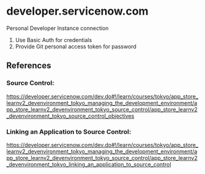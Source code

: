 # developer.servicenow.com
Personal Developer Instance connection


1. Use Basic Auth for credentials
2. Provide Git personal access token for password


## References

### Source Control:
https://developer.servicenow.com/dev.do#!/learn/courses/tokyo/app_store_learnv2_devenvironment_tokyo_managing_the_development_environment/app_store_learnv2_devenvironment_tokyo_source_control/app_store_learnv2_devenvironment_tokyo_source_control_objectives

### Linking an Application to Source Control:
https://developer.servicenow.com/dev.do#!/learn/courses/tokyo/app_store_learnv2_devenvironment_tokyo_managing_the_development_environment/app_store_learnv2_devenvironment_tokyo_source_control/app_store_learnv2_devenvironment_tokyo_linking_an_application_to_source_control
